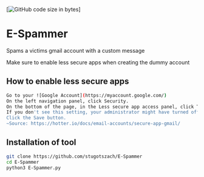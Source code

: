 [![GitHub code size in bytes](https://img.shields.io/github/languages/code-size/stugotszach/E-Spammer?color=Red&logoColor=White)]

# E-Spammer
Spams a victims gmail account with a custom message

Make sure to enable less secure apps when creating the dummy account
## How to enable less secure apps
```bash
Go to your ![Google Account](https://myaccount.google.com/)
On the left navigation panel, click Security.
On the bottom of the page, in the Less secure app access panel, click Turn on access.
If you don't see this setting, your administrator might have turned off less secure app account access (check the instruction above).
Click the Save button.
~Source: https://hotter.io/docs/email-accounts/secure-app-gmail/
```
## Installation of tool
```bash
git clone https://github.com/stugotszach/E-Spammer
cd E-Spammer
python3 E-Spammer.py
